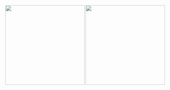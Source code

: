<a href="https://github.com/decoyer">
<img align="center" style="height:250px" src="https://capsule-render.vercel.app/api?type=waving&&color=gradient&height=250&animation=fadeIn&section=footer&fontColor=ffffe4&text=Decoy%20the%20World!!&stroke=000000&strokeWidth=2&fontAlign=64&fontSize=64" />
</a>

<a href="https://github.com/decoyer">
<img align="left" style="height:250px" src="https://github-readme-stats.vercel.app/api/top-langs/?username=decoyer&layout=donut&theme=nord&hide_border=true" />
</a>
